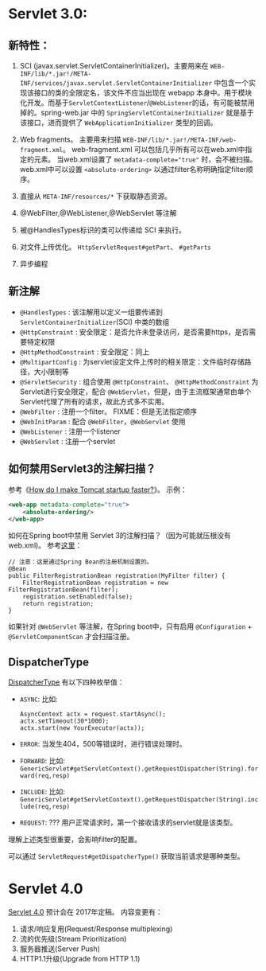 
# Servlet 3.0:



## 新特性：

1. SCI (javax.servlet.ServletContainerInitializer)。主要用来在 `WEB-INF/lib/*.jar!/META-INF/services/javax.servlet.ServletContainerInitializer`
    中包含一个实现该接口的类的全限定名，该文件不应当出现在 webapp 本身中。用于模块化开发。而基于`ServletContextListener`/`@WebListener`的话，有可能被禁用掉的。spring-web.jar 中的 `SpringServletContainerInitializer` 就是基于该接口，进而提供了 `WebApplicationInitializer` 类型的回调。

1. Web fragments。 主要用来扫描 `WEB-INF/lib/*.jar!/META-INF/web-fragment.xml`。
     web-fragment.xml 可以包括几乎所有可以在web.xml中指定的元素。
     当web.xml设置了 `metadata-complete="true"` 时，会不被扫描。
     web.xml中可以设置 `<absolute-ordering>` 以通过filter名称明确指定filter顺序。

1. 直接从 `META-INF/resources/*` 下获取静态资源。
1. @WebFilter,@WebListener,@WebServlet 等注解
1. 被@HandlesTypes标识的类可以传递给 SCI 来执行。
1. 对文件上传优化。 `HttpServletRequest#getPart`、 `#getParts`
1. 异步编程

## 新注解
* `@HandlesTypes` : 该注解用以定义一组要传递到 `ServletContainerInitializer`(SCI) 中类的数组
* `@HttpConstraint` : 安全限定：是否允许未登录访问，是否需要https，是否需要特定权限
* `@HttpMethodConstraint` : 安全限定：同上
* `@MultipartConfig` : 为servlet设定文件上传时的相关限定：文件临时存储路径，大小限制等
* `@ServletSecurity` : 组合使用 `@HttpConstraint`、 `@HttpMethodConstraint` 为Servlet进行安全限定，配合 `@WebServlet`，但是，由于主流框架通常由单个Servlet代理了所有的请求，故此方式多不实用。
* `@WebFilter` : 注册一个filter。 FIXME：但是无法指定顺序
* `@WebInitParam` : 配合 `@WebFilter`，`@WebServlet` 使用
* `@WebListener` : 注册一个listener
* `@WebServlet` : 注册一个servlet

## 如何禁用Servlet3的注解扫描？
参考《[How do I make Tomcat startup faster?](https://wiki.apache.org/tomcat/HowTo/FasterStartUp)》。
示例：

```xml
<web-app metadata-complete="true">
    <absolute-ordering/>
</web-app>
```

如何在Spring boot中禁用 Servlet 3的注解扫描？（因为可能就压根没有web.xml)。
参考[这里](http://docs.spring.io/spring-boot/docs/1.4.1.RELEASE/reference/htmlsingle/#howto-disable-registration-of-a-servlet-or-filter)：

```
// 注意：这是通过Spring Bean的注册机制设置的。
@Bean
public FilterRegistrationBean registration(MyFilter filter) {
    FilterRegistrationBean registration = new FilterRegistrationBean(filter);
    registration.setEnabled(false);
    return registration;
}
```

如果针对 `@WebServlet` 等注解，在Spring boot中，只有启用 `@Configuration` + `@ServletComponentScan` 才会扫描注册。

## DispatcherType
[DispatcherType](http://docs.oracle.com/javaee/6/api/javax/servlet/DispatcherType.html) 有以下四种枚举值：

* `ASYNC`: 比如:

    ```
    AsyncContext actx = request.startAsync();  
    actx.setTimeout(30*1000);  
    actx.start(new YourExecutor(actx));  
    ```

* `ERROR`:  当发生404，500等错误时，进行错误处理时。 
* `FORWARD`: 比如:  `GenericServlet#getServletContext().getRequestDispatcher(String).forward(req,resp)` 
* `INCLUDE`: 比如: `GenericServlet#getServletContext().getRequestDispatcher(String).include(req,resp)` 
* `REQUEST`: ??? 用户正常请求时，第一个接收请求的servlet就是该类型。

理解上述类型很重要，会影响filter的配置。

可以通过 `ServletRequest#getDispatcherType()` 获取当前请求是哪种类型。


# Servlet 4.0
[Servlet 4.0](https://jcp.org/en/jsr/detail?id=369) 预计会在 2017年定稿。 内容变更有：

1. 请求/响应复用(Request/Response multiplexing)
1. 流的优先级(Stream Prioritization)
1. 服务器推送(Server Push)
1. HTTP1.1升级(Upgrade from HTTP 1.1)
